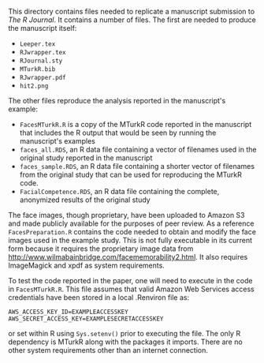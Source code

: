 This directory contains files needed to replicate a manuscript submission to *The R Journal*. It contains a number of files. The first are needed to produce the manuscript itself:

 * `Leeper.tex`
 * `RJwrapper.tex`
 * `RJournal.sty`
 * `MTurkR.bib`
 * `RJwrapper.pdf`
 * `hit2.png`
 
The other files reproduce the analysis reported in the manuscript's example:

 * `FacesMTurkR.R` is a copy of the MTurkR code reported in the manuscript that includes the R output that would be seen by running the manuscript's examples
 * `faces_all.RDS`, an R data file containing a vector of filenames used in the original study reported in the manuscript
 * `faces_sample.RDS`, an R data file containing a shorter vector of filenames from the original study that can be used for reproducing the MTurkR code.
 * `FacialCompetence.RDS`, an R data file containing the complete, anonymized results of the original study

The face images, though proprietary, have been uploaded to Amazon S3 and made publicly available for the purposes of peer review. As a reference `FacesPreparation.R` contains the code needed to obtain and modify the face images used in the example study. This is not fully executable in its current form because it requires the proprietary image data from http://www.wilmabainbridge.com/facememorability2.html. It also requires ImageMagick and xpdf as system requirements.
 
To test the code reported in the paper, one will need to execute in the code in `FacesMTurkR.R`. This file assumes that valid Amazon Web Services access credentials have been stored in a local .Renviron file as:

```
AWS_ACCESS_KEY_ID=EXAMPLEACCESSKEY
AWS_SECRET_ACCESS_KEY=EXAMPLESECRETACCESSKEY
```

or set within R using `Sys.setenv()` prior to executing the file. The only R dependency is MTurkR along with the packages it imports. There are no other system requirements other than an internet connection.
